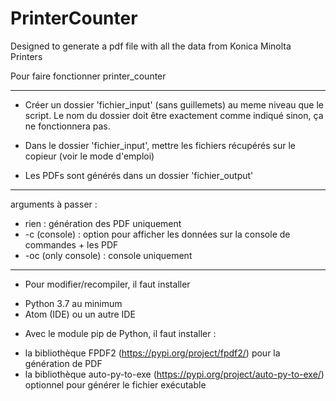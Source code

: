 # PrinterCounter
Designed to generate a pdf file with all the data from Konica Minolta Printers

Pour faire fonctionner printer_counter
**************************************

* Créer un dossier 'fichier_input' (sans guillemets) au meme niveau que le script.
Le nom du dossier doit être exactement comme indiqué sinon, ça ne fonctionnera pas.

* Dans le dossier 'fichier_input', mettre les fichiers récupérés sur le copieur
(voir le mode d'emploi)

* Les PDFs sont générés dans un dossier 'fichier_output'


**********************************
arguments à passer :
* rien : génération des PDF uniquement
* -c (console) : option pour afficher les données sur la console de commandes + les PDF
* -oc (only console) : console uniquement

********************
* Pour modifier/recompiler, il faut installer
- Python 3.7 au minimum
- Atom (IDE) ou un autre IDE

* Avec le module pip de Python, il faut installer :
- la bibliothèque FPDF2 (https://pypi.org/project/fpdf2/) pour la génération de PDF
- la bibliothèque auto-py-to-exe (https://pypi.org/project/auto-py-to-exe/) optionnel pour générer le fichier exécutable

